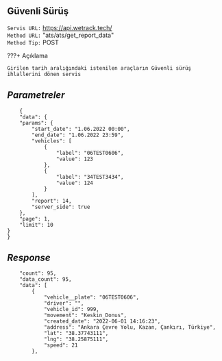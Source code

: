 ## Güvenli Sürüş

`Servis URL:` https://api.wetrack.tech/<br>
`Method URL:` "ats/ats/get_report_data" <br>
`Method Tip:` POST

???+ Açıklama

    Girilen tarih aralığındaki istenilen araçların Güvenli sürüş ihlallerini dönen servis

## _Parametreler_

```
    {
    "data": {
    "params": {
        "start_date": "1.06.2022 00:00",
        "end_date": "1.06.2022 23:59",
        "vehicles": [
            {
                "label": "06TEST0606",
                "value": 123
            },
            {
                "label": "34TEST3434",
                "value": 124
            }
        ],
        "report": 14,
        "server_side": true
    },
    "page": 1,
    "limit": 10
}
}
```

## _Response_

```
    "count": 95,
    "data_count": 95,
    "data": [
        {
            "vehicle__plate": "06TEST0606",
            "driver": "",
            "vehicle_id": 999,
            "movement": "Keskin_Donus",
            "created_date": "2022-06-01 14:16:23",
            "address": "Ankara Çevre Yolu, Kazan, Çankırı, Türkiye",
            "lat": "38.37743111",
            "lng": "38.25875111",
            "speed": 21
        },

```
